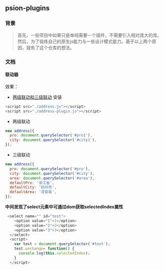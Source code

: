 ## psion-plugins

### 背景

>首先，一些项目中如果只是单纯需要一个插件，不需要引入相对庞大的库。然后，为了锻炼自己的原生js能力与一些设计模式能力。基于以上两个原因，就有了这个仓库的想法。

### 文档
#### 联动器
效果：
- [两级联动和三级联动]()
安装
```js
<script src="./address.js"></script>
<script src="./address-plugin.js"></script>
```
- 两级联动
```js
new address({
  pro: document.querySelector('#pro1'),
  city: document.querySelector('#city1'),
});
```
- 三级联动
```js
new address({
  pro: document.querySelector('#pro'),
  city: document.querySelector('#city'),
  area: document.querySelector('#area'),
  defaultPro: '浙江省',
  defaultCity: '杭州市',
  defaultArea: '淳安县',
});
```
**中间发现了select元素中可通过dom获取selectedIndex属性**
```js
 <select name="" id="test">
    <option value="1">1</option>
    <option value="2">2</option>
    <option value="3">3</option>
  </select>
  <script>
    var test = document.querySelector('#test');
    test.onchange= function() {
      console.log(this.selectedIndex);
    }
  </script>
```